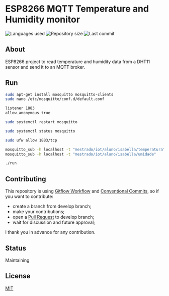 # ESP8266 MQTT Temperature and Humidity monitor

![Languages used](https://img.shields.io/github/languages/count/isadfrn/esp8266-mqtt-temp?style=flat-square)
![Repository size](https://img.shields.io/github/repo-size/isadfrn/esp8266-mqtt-temp?style=flat-square)
![Last commit](https://img.shields.io/github/last-commit/isadfrn/esp8266-mqtt-temp?style=flat-square)

## About

ESP8266 project to read temperature and humidity data from a DHT11 sensor and send it to an MQTT broker.

## Run

```bash
sudo apt-get install mosquitto mosquitto-clients
sudo nano /etc/mosquitto/conf.d/default.conf

listener 1883
allow_anonymous true

sudo systemctl restart mosquitto

sudo systemctl status mosquitto

sudo ufw allow 1883/tcp

mosquitto_sub -h localhost -t "mestrado/iot/aluno/isabella/temperatura"
mosquitto_sub -h localhost -t "mestrado/iot/aluno/isabella/umidade"

./run
```

## Contributing

This repository is using [Gitflow Workflow](https://www.atlassian.com/git/tutorials/comparing-workflows/gitflow-workflow) and [Conventional Commits](https://www.conventionalcommits.org/en/v1.0.0/), so if you want to contribute:

- create a branch from develop branch;
- make your contributions;
- open a [Pull Request](https://docs.github.com/en/pull-requests/collaborating-with-pull-requests/proposing-changes-to-your-work-with-pull-requests/creating-a-pull-request) to develop branch;
- wait for discussion and future approval;

I thank you in advance for any contribution.

## Status

Maintaining

## License

[MIT](./LICENSE)
